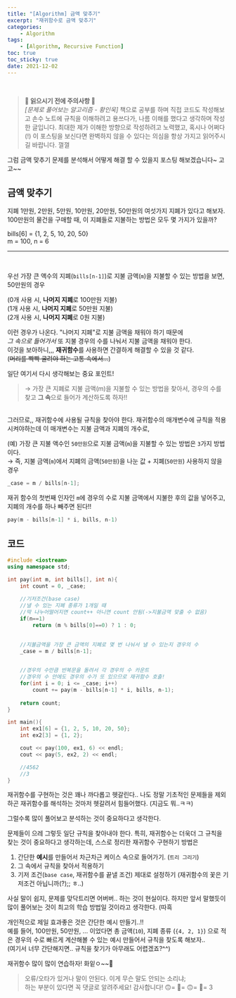```yaml
---
title: "[Algorithm] 금액 맞추기"
excerpt: "재귀함수로 금액 맞추기"
categories:
    - Algorithm
tags:
    - [Algorithm, Recursive Function]
toc: true
toc_sticky: true
date: 2021-12-02
---
```

<br>

> **🚨 읽으시기 전에 주의사항 🚨** <br>*[문제로 풀어보는 알고리즘 - 황인욱]*  책으로 공부를 하며 직접 코드도 작성해보고 손수 노트에 규칙을 이해하려고 용쓰다가, 나름 이해를 했다고 생각하며 작성한 글입니다. 최대한 제가 이해한 방향으로 작성하려고 노력했고, 혹시나 어쩌다(!) 이 포스팅을 보신다면 완벽하지 않을 수 있다는 의심을 항상 가지고 읽어주시길 바랍니다. 껄껄 


그럼 금액 맞추기 문제를 분석해서 어떻게 해결 할 수 있을지 포스팅 해보겠습니다~ 고고~~


## 금액 맞추기

지폐 1만원, 2만원, 5만원, 10만원, 20만원, 50만원의 여섯가지 지폐가 있다고 해보자. 100만원의 물건을 구매할 때, 이 지폐들로 지불하는 방법은 모두 몇 가지가 있을까?

bills[6] = {1, 2, 5, 10, 20, 50} <br>
m = 100, n = 6


---


<br>

우선 가장 큰 액수의 지폐(`bills[n-1]`)로 지불 금액(`m`)을 지불할 수 있는 방법을 보면,<br>50만원의 경우

(0개 사용 시, **나머지 지폐**로 100만원 지불)<br>
(1개 사용 시, **나머지 지폐**로 50만원 지불)<br>
(2개 사용 시, **나머지 지폐**로 0원 지불)


이런 경우가 나온다. "나머지 지폐"로 지불 금액을 채워야 하기 때문에
<br>*그 속으로 들어가서* 또 지불 경우의 수를 나눠서 지불 금액을 채워야 한다. 
<br>이것을 보아하니,,, **재귀함수**를 사용하면 간결하게 해결할 수 있을 것 같다.<br>
(~~머리를 빡빡 굴려야 하는 고통 속에서...~~)


일단 여기서 다시 생각해보는 중요 포인트! 

> → 가장 큰 지폐로 지불 금액(m)을 지불할 수 있는 방법을 찾아서, 경우의 수를 찾고 **그 속**으로 들어가 계산하도록 하자!!

<br>
그러므로,, 재귀함수에 사용될 규칙을 찾아야 한다. 재귀함수의 매개변수에 규칙을 적용시켜야하는데 이 매개변수는 지불 금액과 지폐의 개수로,

(예) 가장 큰 지불 액수인 `50만원`으로 지불 금액(`m`)을 지불할 수 있는 방법은 `3`가지 방법이다. <br>
→ 즉, 지불 금액(`m`)에서 지폐의 금액(`50만원`)을 나눈 값 + 지폐(`50만원`) 사용하지 않을 경우

```cpp
_case = m / bills[n-1]; 
```

재귀 함수의 첫번째 인자인 `m`에 경우의 수로 지불 금액에서 지불한 후의 값을 넣어주고, 지폐의 개수를 하나 빼주면 된다!!

```cpp
pay(m - bills[n-1] * i, bills, n-1)
```

## 코드

```cpp
#include <iostream>
using namespace std;

int pay(int m, int bills[], int n){
    int count = 0, _case;
    
    //기저조건(base case)
    //낼 수 있는 지폐 종류가 1개일 때
    //딱 나누어떨어지면 count++ 아니면 count 안됨(->지불금액 맞출 수 없음)
    if(n==1) 
        return (m % bills[0]==0) ? 1 : 0;
    

    //지불금액을 가장 큰 금액의 지폐로 몇 번 나눠서 낼 수 있는지 경우의 수
    _case = m / bills[n-1]; 
    

    //경우의 수만큼 반복문을 돌려서 각 경우의 수 카운트
    //경우의 수 안에도 경우의 수가 또 있으므로 재귀함수 호출!
    for(int i = 0; i <= _case; i++) 
        count += pay(m - bills[n-1] * i, bills, n-1); 
    
    return count;
}

int main(){
    int ex1[6] = {1, 2, 5, 10, 20, 50};
    int ex2[3] = {1, 2};

    cout << pay(100, ex1, 6) << endl;
    cout << pay(5, ex2, 2) << endl;

    //4562
    //3
}
```


재귀함수를 구현하는 것은 꽤나 까다롭고 헷갈린다.. 나도 정말 기초적인 문제들을 제외하곤 재귀함수를 해석하는 것마저 헷갈려서 힘들어했다. (지금도 뭐..ㅋㅋ)

그럴수록 많이 풀어보고 분석하는 것이 중요하다고 생각한다. 

문제들이 으레 그렇듯 일단 규칙을 찾아내야 한다. 특히, 재귀함수는 더욱더 그 규칙을 찾는 것이 중요하다고 생각하는데, 스스로 정리한 재귀함수 구현하기 방법은

1. 간단한 **예시**를 만들어서 차근차근 케이스 속으로 들어가기. (`트리 그리기`)
2. 그 속에서 규칙을 찾아서 적용하기
3. 기저 조건(`base case`, 재귀함수를 끝낼 조건) 제대로 설정하기 
(재귀함수의 꽃은 기저조건 아닙니까(?);; ㅎ..)

사실 말이 쉽지, 문제를 맞닥트리면 어버버.. 하는 것이 현실이다. 하지만 앞서 말했듯이 많이 풀어보는 것이 최고의 학습 방법일 것이라고 생각한다. (따흑

개인적으로 제일 효과좋은 것은 간단한 예시 만들기..!!
<br>예를 들어, 100만원, 50만원, ... 이었다면 
총 금액(`10`), 지폐 종류 (`{4, 2, 1}`) 으로 적은 경우의 수로 빠르게 계산해볼 수 있는 예시 만들어서 규칙을 찾도록 해보자.. <br>(여기서 너무 간단해지면.. 규칙을 찾기가 아무래도 어렵겠죠?^^)


재귀함수 많이 많이 연습하자! 화잍ㅇ~~👻


> 오류/오타가 있거나 말이 안된다. 이게 무슨 말도 안되는 소리냐; 
<br>하는 부분이 있다면 꼭 댓글로 알려주세요! 감사합니다! 🙃= 🙂= 🙃= 🙂= 3